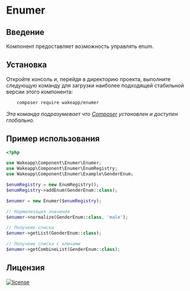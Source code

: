 Enumer
======

Введение
--------

Компонент предоставляет возможность управлять enum.

Установка
---------

Откройте консоль и, перейдя в директорию проекта, выполните следующую команду для загрузки наиболее подходящей
стабильной версии этого компонента:
```bash
    composer require wakeapp/enumer
```
*Эта команда подразумевает что [Composer](https://getcomposer.org) установлен и доступен глобально.*

Пример использования
--------------------

```php
<?php

use Wakeapp\Component\Enumer\Enumer;
use Wakeapp\Component\Enumer\EnumRegistry;
use Wakeapp\Component\Enumer\Example\GenderEnum;

$enumRegistry = new EnumRegistry();
$enumRegistry->addEnum(GenderEnum::class);

$enumer = new Enumer($enumRegistry);

// Нормализация значения
$enumer->normalize(GenderEnum::class, 'male');

// Получеие списка 
$enumer->getList(GenderEnum::class);

// Получеие списка с ключами 
$enumer->getCombineList(GenderEnum::class);
```

Лицензия
--------

[![license](https://img.shields.io/badge/License-MIT-green.svg?style=flat-square)](./LICENSE)
